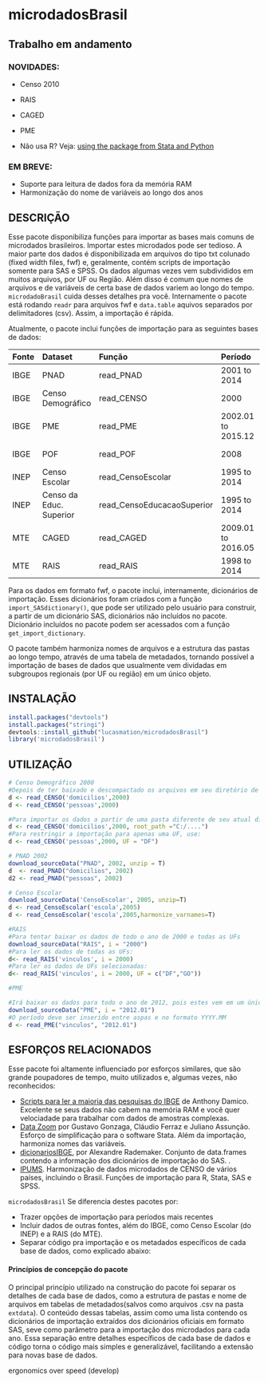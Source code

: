 
<!-- README.md is generated from README.Rmd. Please edit that file -->
microdadosBrasil
================

Trabalho em andamento
---------------------

### NOVIDADES:

-   Censo 2010
-   RAIS
-   CAGED
-   PME

-   Não usa R? Veja: [using the package from Stata and Python](https://github.com/lucasmation/microdadosBrasil/blob/master/vignettes/Running_from_other_software.Rmd)

### EM BREVE:

-   Suporte para leitura de dados fora da memória RAM
-   Harmonização do nome de variáveis ao longo dos anos

DESCRIÇÃO
---------

Esse pacote disponibiliza funções para importar as bases mais comuns de microdados brasileiros. Importar estes microdados pode ser tedioso. A maior parte dos dados é disponibilizada em arquivos do tipo txt colunado (fixed width files, fwf) e, geralmente, contém scripts de importação somente para SAS e SPSS. Os dados algumas vezes vem subdivididos em muitos arquivos, por UF ou Região. Além disso é comum que nomes de arquivos e de variáveis de certa base de dados variem ao longo do tempo. `microdadoBrasil` cuida desses detalhes pra você. Internamente o pacote está rodando `readr` para arquivos fwf e `data.table` aquivos separados por delimitadores (csv). Assim, a importação é rápida.

Atualmente, o pacote inclui funções de importação para as seguintes bases de dados:

| Fonte | Dataset                 | Função                      | Período            | Subdataset                 |
|:------|:------------------------|:----------------------------|:-------------------|:---------------------------|
| IBGE  | PNAD                    | read\_PNAD                  | 2001 to 2014       | domicilios, pessoas        |
| IBGE  | Censo Demográfico       | read\_CENSO                 | 2000               | domicilios, pessoas        |
| IBGE  | PME                     | read\_PME                   | 2002.01 to 2015.12 | vinculos                   |
| IBGE  | POF                     | read\_POF                   | 2008               | several, ver detalhes      |
| INEP  | Censo Escolar           | read\_CensoEscolar          | 1995 to 2014       | escolas, ..., ver detalhes |
| INEP  | Censo da Educ. Superior | read\_CensoEducacaoSuperior | 1995 to 2014       | ver detalhes               |
| MTE   | CAGED                   | read\_CAGED                 | 2009.01 to 2016.05 | vinculos                   |
| MTE   | RAIS                    | read\_RAIS                  | 1998 to 2014       | estabelecimentos, vinculos |

Para os dados em formato fwf, o pacote inclui, internamente, dicionários de importação. Esses dicionários foram criados com a função `import_SASdictionary()`, que pode ser utilizado pelo usuário para construir, a partir de um dicionário SAS, dicionários não incluídos no pacote. Dicionário incluídos no pacote podem ser acessados com a função `get_import_dictionary`.

O pacote também harmoniza nomes de arquivos e a estrutura das pastas ao longo tempo, através de uma tabela de metadados, tornando possível a importação de bases de dados que usualmente vem dividadas em subgroupos regionais (por UF ou região) em um único objeto.

INSTALAÇÃO
----------

``` r
install.packages("devtools")
install.packages("stringi") 
devtools::install_github("lucasmation/microdadosBrasil")
library('microdadosBrasil')
```

UTILIZAÇÃO
----------

``` r
# Censo Demográfico 2000
#Depois de ter baixado e descompactado os arquivos em seu diretório de trabalho , rode:
d <- read_CENSO('domicilios',2000)
d <- read_CENSO('pessoas',2000)

#Para importar os dados a partir de uma pasta diferente de seu atual diretório de trabalho, use 
d <- read_CENSO('domicilios',2000, root_path ="C:/....")
#Para restringir a importação para apenas uma UF, use:
d <- read_CENSO('pessoas',2000, UF = "DF")

# PNAD 2002
download_sourceData("PNAD", 2002, unzip = T)
d  <- read_PNAD("domicilios", 2002)
d2 <- read_PNAD("pessoas", 2002)

# Censo Escolar
download_sourceData('CensoEscolar', 2005, unzip=T)
d <- read_CensoEscolar('escola',2005)
d <- read_CensoEscolar('escola',2005,harmonize_varnames=T)

#RAIS
#Para tentar baixar os dados de todo o ano de 2000 e todas as UFs
download_sourceData("RAIS", i = "2000")
#Para ler os dados de todas as UFs:
d<- read_RAIS('vinculos', i = 2000)
#Para ler os dados de UFs selecionadas:
d<- read_RAIS('vinculos', i = 2000, UF = c("DF","GO"))

#PME

#Irá baixar os dados para todo o ano de 2012, pois estes vem em um único arquivo:
download_sourceData("PME", i = "2012.01")
#O período deve ser inserido entre aspas e no formato YYYY.MM
d <- read_PME("vinculos", "2012.01")
```

ESFORÇOS RELACIONADOS
---------------------

Esse pacote foi altamente influenciado por esforços similares, que são grande poupadores de tempo, muito utilizados e, algumas vezes, não reconhecidos:

-   [Scripts para ler a maioria das pesquisas do IBGE](http://www.asdfree.com/) de Anthony Damico. Excelente se seus dados não cabem na memória RAM e você quer velociadade para trabalhar com dados de amostras complexas.
-   [Data Zoom](http://www.econ.puc-rio.br/datazoom/) por Gustavo Gonzaga, Cláudio Ferraz e Juliano Assunção. Esforço de simplificação para o software Stata. Além da importação, harmoniza nomes das variáveis.
-   [dicionariosIBGE](https://cran.r-project.org/web/packages/dicionariosIBGE/index.html), por Alexandre Rademaker. Conjunto de data.frames contendo a informação dos dicionários de importação do SAS. .
-   [IPUMS](https://international.ipums.org/international/). Harmonização de dados microdados de CENSO de vários países, incluindo o Brasil. Funções de importação para R, Stata, SAS e SPSS.

`microdadosBrasil` Se diferencia destes pacotes por:

-   Trazer opções de importação para períodos mais recentes
-   Incluir dados de outras fontes, além do IBGE, como Censo Escolar (do INEP) e a RAIS (do MTE).
-   Separar código pra importação e os metadados específicos de cada base de dados, como explicado abaixo:

#### Princípios de concepção do pacote

O principal princípio utilizado na construção do pacote foi separar os detalhes de cada base de dados, como a estrutura de pastas e nome de arquivos em tabelas de metadados(salvos como arquivos .csv na pasta `extdata`). O conteúdo dessas tabelas, assim como uma lista contendo os dicionários de importação extraídos dos dicionários oficiais em formato SAS, seve como parâmetro para a importação dos microdados para cada ano. Essa separação entre detalhes específicos de cada base de dados e código torna o código mais simples e generalizável, facilitando a extensão para novas base de dados.

ergonomics over speed (develop)
